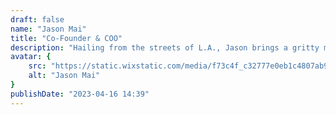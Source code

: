 ```yaml
---
draft: false
name: "Jason Mai"
title: "Co-Founder & COO"
description: "Hailing from the streets of L.A., Jason brings a gritty mentality to the team. Always full of ideas and creativity, nothing can stop Jason when he sets his mind to it."
avatar: {
    src: "https://static.wixstatic.com/media/f73c4f_c32777e0eb1c4807ab9295e1eeb04415~mv2.jpg/v1/crop/x_703,y_213,w_758,h_634/fill/w_221,h_176,al_c,q_80,usm_0.66_1.00_0.01,enc_auto/291729036_10158920151353202_3564388479721867096_n.jpg",
    alt: "Jason Mai"
}
publishDate: "2023-04-16 14:39"
---
```

